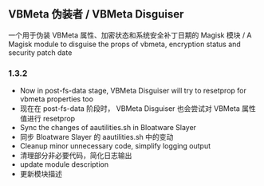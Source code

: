 ## VBMeta 伪装者 / VBMeta Disguiser

一个用于伪装 VBMeta 属性、加密状态和系统安全补丁日期的 Magisk 模块
/ A Magisk module to disguise the props of vbmeta, encryption status and security patch date

### 1.3.2

- Now in post-fs-data stage, VBMeta Disguiser will try to resetprop for vbmeta properties too
- 现在在 post-fs-data 阶段时， VBMeta Disguiser 也会尝试对 VBMeta 属性值进行 resetprop
- Sync the changes of aautilities.sh in Bloatware Slayer
- 同步 Bloatware Slayer 的 aautilities.sh 中的变动
- Cleanup minor unnecessary code, simplify logging output
- 清理部分非必要代码，简化日志输出
- update module description
- 更新模块描述
